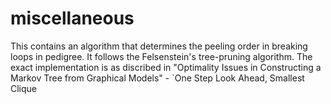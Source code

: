 # miscellaneous

This contains an algorithm that determines the peeling order in breaking loops in pedigree. It follows the Felsenstein's tree-pruning algorithm. The exact implementation is as discribed in "Optimality Issues in Constructing a Markov Tree from Graphical Models" - `One Step Look Ahead, Smallest Clique
